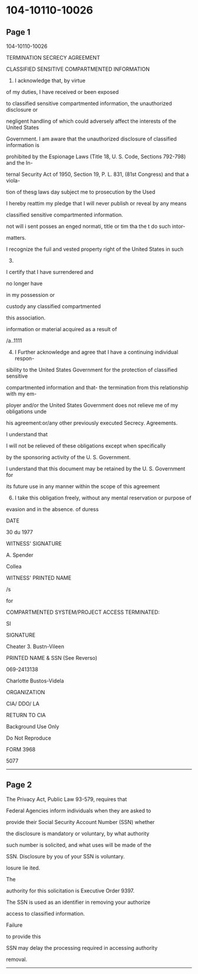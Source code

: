 # 104-10110-10026

## Page 1

104-10110-10026

TERMINATION SECRECY AGREEMENT

CLASSIFIED SENSITIVE COMPARTMENTED INFORMATION

1. I acknowledge that, by virtue

of my duties, I have received or been exposed

to classified sensitive compartmented information, the unauthorized disclosure or

negligent handling of which could adversely affect the interests of the United States

Government. I am aware that the unauthorized disclosure of classified information is

prohibited by the Espionage Laws (Title 18, U. S. Code, Sections 792-798) and the In-

ternal Security Act of 1950, Section 19, P. L. 831, (81st Congress) and that a viola-

tion of thesg laws day subject me to prosecution by the Used

I hereby reattim my pledge that I will never publish or reveal by any means

classified sensitive compartmented information.

not will i sent posses an enged normati, title or tim tha the t do such intor-

matters.

I recognize the fuil and vested property right of the United States in such

3.

I certify that I have surrendered and

no longer have

in my possession or

custody any classified compartmented

this association.

information or material acquired as a result of

/a..1111

4. I Further acknowledge and agree that I have a continuing individual respon-

sibility to the United States Government for the protection of classified sensitive

compartmented information and that- the termination from this relationship with my em-

ployer and/or the United States Government does not relieve me of my obligations unde

his agreement:or/any other previously executed Secrecy. Agreements.

I understand that

I will not be relieved of these obligations except when specifically

by the sponsoring activity of the U. S. Government.

I understand that this document may be retained by the U. S. Government for

its future use in any manner within the scope of this agreement

6. I take this obligation freely, without any mental reservation or purpose of

evasion and in the absence. of duress

DATE

30 du 1977

WITNESS' SIGNATURE

A. Spender

Collea

WITNESS' PRINTED NAME

/s

for

COMPARTMENTED SYSTEM/PROJECT ACCESS TERMINATED:

SI

SIGNATURE

Cheater 3. Bustn-Vileen

PRINTED NAME & SSN (See Reverso)

069-2413138

Charlotte Bustos-Videla

ORGANIZATION

CIA/ DDO/ LA

RETURN TO CIA

Background Use Only

Do Not Reproduce

FORM 3968

5077

---

## Page 2

The Privacy Act, Public Law 93-579, requires that

Federal Agencies inform individuals when they are asked to

provide their Social Security Account Number (SSN) whether

the disclosure is mandatory or voluntary, by what authority

such number is solicited, and what uses will be made of the

SSN. Disclosure by you of your SSN is voluntary.

losure lie ited.

The

authority for this solicitation is Executive Order 9397.

The SSN is used as an identifier in removing your authorize

access to classified information.

Failure

to provide this

SSN may delay the processing required in accessing authority

removal.

---


